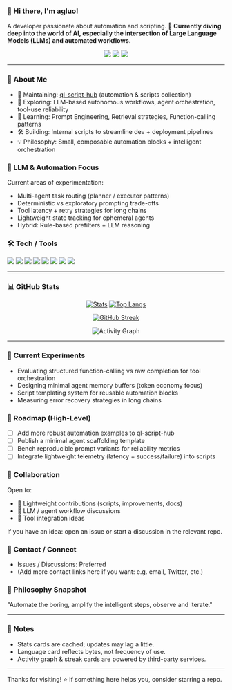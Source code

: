 ### 👋 Hi there, I'm agluo!

A developer passionate about automation and scripting.
**🤖 Currently diving deep into the world of AI, especially the intersection of Large Language Models (LLMs) and automated workflows.**

<p align="center">
  <img src="https://img.shields.io/badge/Focus-Automation%20%26%20LLMs-blueviolet?style=for-the-badge" />
  <img src="https://img.shields.io/badge/Code-Open%20Source-green?style=for-the-badge" />
  <img src="https://img.shields.io/badge/Build-AI%20Agents-orange?style=for-the-badge" />
</p>

---

### 🚀 About Me
- 🔭 Maintaining: [ql-script-hub](https://github.com/agluo/ql-script-hub) (automation & scripts collection)
- 🧪 Exploring: LLM-based autonomous workflows, agent orchestration, tool-use reliability
- 🌱 Learning: Prompt Engineering, Retrieval strategies, Function-calling patterns
- 🛠️ Building: Internal scripts to streamline dev + deployment pipelines
- 💡 Philosophy: Small, composable automation blocks + intelligent orchestration

### 🧠 LLM & Automation Focus
Current areas of experimentation:
- Multi-agent task routing (planner / executor patterns)
- Deterministic vs exploratory prompting trade-offs
- Tool latency + retry strategies for long chains
- Lightweight state tracking for ephemeral agents
- Hybrid: Rule-based prefilters + LLM reasoning

### 🛠️ Tech / Tools
<p>
  <img src="https://img.shields.io/badge/Shell-Bash-4EAA25?logo=gnu-bash&logoColor=white" />
  <img src="https://img.shields.io/badge/Python-3776AB?logo=python&logoColor=white" />
  <img src="https://img.shields.io/badge/JavaScript-F7DF1E?logo=javascript&logoColor=black" />
  <img src="https://img.shields.io/badge/Node.js-339933?logo=node.js&logoColor=white" />
  <img src="https://img.shields.io/badge/Go-00ADD8?logo=go&logoColor=white" />
  <img src="https://img.shields.io/badge/Git-F05032?logo=git&logoColor=white" />
  <img src="https://img.shields.io/badge/LLM-Prompting-blueviolet" />
  <img src="https://img.shields.io/badge/Agents-Orchestration-orange" />
</p>

---

### 📊 GitHub Stats
<div align="center">

[![Stats](https://github-readme-stats.vercel.app/api?username=agluo&show_icons=true&theme=tokyonight&include_all_commits=true)](https://github.com/agluo)
[![Top Langs](https://github-readme-stats.vercel.app/api/top-langs/?username=agluo&layout=compact&theme=tokyonight&langs_count=8)](https://github.com/agluo)

[![GitHub Streak](https://streak-stats.demolab.com?user=agluo&theme=tokyonight)](https://github.com/agluo)

<!-- Optional activity graph (third-party service) -->
<img src="https://github-readme-activity-graph.vercel.app/graph?username=agluo&theme=tokyo-night&hide_border=true" alt="Activity Graph" />

</div>

---

### 🧪 Current Experiments
- Evaluating structured function-calling vs raw completion for tool orchestration
- Designing minimal agent memory buffers (token economy focus)
- Script templating system for reusable automation blocks
- Measuring error recovery strategies in long chains

### 📌 Roadmap (High-Level)
- [ ] Add more robust automation examples to ql-script-hub
- [ ] Publish a minimal agent scaffolding template
- [ ] Bench reproducible prompt variants for reliability metrics
- [ ] Integrate lightweight telemetry (latency + success/failure) into scripts

### 🤝 Collaboration
Open to:
- 🧩 Lightweight contributions (scripts, improvements, docs)
- 🤖 LLM / agent workflow discussions
- 🔌 Tool integration ideas

If you have an idea: open an issue or start a discussion in the relevant repo.

### 💬 Contact / Connect
- Issues / Discussions: Preferred
- (Add more contact links here if you want: e.g. email, Twitter, etc.)

### 🧭 Philosophy Snapshot
"Automate the boring, amplify the intelligent steps, observe and iterate." 

---

### 📝 Notes
- Stats cards are cached; updates may lag a little.
- Language card reflects bytes, not frequency of use.
- Activity graph & streak cards are powered by third-party services.

---

Thanks for visiting! ⭐ If something here helps you, consider starring a repo.

<!--
Original GitHub profile boilerplate left below for reference.
**agluo/agluo** is a ✨ _special_ ✨ repository because its `README.md` (this file) appears on your GitHub profile.
-->